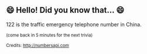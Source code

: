 ## :smile: Hello! Did you know that... :smile:
122 is the traffic emergency telephone number in China.

<sup>(come back in 5 minutes for the next trivia)</sup>


<sup>Credits: http://numbersapi.com</sup>

